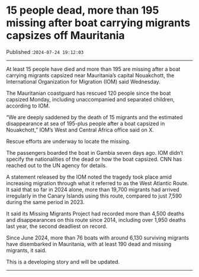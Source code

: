 # 15 people dead, more than 195 missing after boat carrying migrants capsizes off Mauritania

Published :`2024-07-24 19:12:03`

---

At least 15 people have died and more than 195 are missing after a boat carrying migrants capsized near Mauritania’s capital Nouakchott, the International Organization for Migration (IOM) said Wednesday.

The Mauritanian coastguard has rescued 120 people since the boat capsized Monday, including unaccompanied and separated children, according to IOM.

“We are deeply saddened by the death of 15 migrants and the estimated disappearance at sea of 195-plus people after a boat capsized in Nouakchott,” IOM’s West and Central Africa office said on X.

Rescue efforts are underway to locate the missing.

The passengers boarded the boat in Gambia seven days ago. IOM didn’t specify the nationalities of the dead or how the boat capsized. CNN has reached out to the UN agency for details.

A statement released by the IOM noted the tragedy took place amid increasing migration through what it referred to as the West Atlantic Route. It said that so far in 2024 alone, more than 19,700 migrants had arrived irregularly in the Canary Islands using this route, compared to just 7,590 during the same period in 2023.

It said its Missing Migrants Project had recorded more than 4,500 deaths and disappearances on this route since 2014, including over 1,950 deaths last year, the second deadliest on record.

Since June 2024, more than 76 boats with around 6,130 surviving migrants have disembarked in Mauritania, with at least 190 dead and missing migrants, it said.

This is a developing story and will be updated.

---

